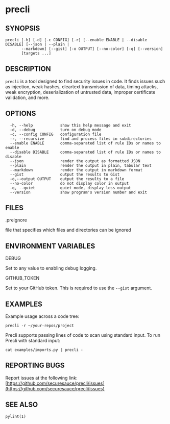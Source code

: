 # precli

## SYNOPSIS

```
precli [-h] [-d] [-c CONFIG] [-r] [--enable ENABLE | --disable DISABLE] [--json | --plain |
       --markdown] [--gist] [-o OUTPUT] [--no-color] [-q] [--version]
       [targets ...]
```

## DESCRIPTION

`precli` is a tool designed to find security issues in code. It finds issues
such as injection, weak hashes, cleartext transmission of data, timing
attacks, weak encryption, deserialization of untrusted data, improper
certificate validation, and more.

## OPTIONS

```
  -h, --help            show this help message and exit
  -d, --debug           turn on debug mode
  -c, --config CONFIG   configuration file
  -r, --recursive       find and process files in subdirectories
  --enable ENABLE       comma-separated list of rule IDs or names to enable
  --disable DISABLE     comma-separated list of rule IDs or names to disable
  --json                render the output as formatted JSON
  --plain               render the output in plain, tabular text
  --markdown            render the output in markdown format
  --gist                output the results to Gist
  -o,--output OUTPUT    output the results to a file
  --no-color            do not display color in output
  -q, --quiet           quiet mode, display less output
  --version             show program's version number and exit
```

## FILES

.preignore

  file that specifies which files and directories can be ignored

## ENVIRONMENT VARIABLES

DEBUG

  Set to any value to enabling debug logging.

GITHUB_TOKEN

  Set to your GitHub token. This is required to use the `--gist` argument.

## EXAMPLES

Example usage across a code tree:

    precli -r ~/your-repos/project

Precli supports passing lines of code to scan using standard input. To
run Precli with standard input:

    cat examples/imports.py | precli -

## REPORTING BUGS

Report issues at the following link: [https://github.com/securesauce/precli/issues](https://github.com/securesauce/precli/issues)

## SEE ALSO

`pylint(1)`
